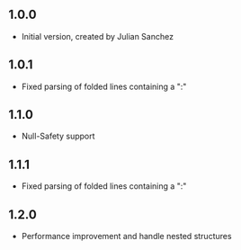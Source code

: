 ## 1.0.0

- Initial version, created by Julian Sanchez

## 1.0.1

- Fixed parsing of folded lines containing a ":"

## 1.1.0

- Null-Safety support

## 1.1.1

- Fixed parsing of folded lines containing a ":"

## 1.2.0

- Performance improvement and handle nested structures